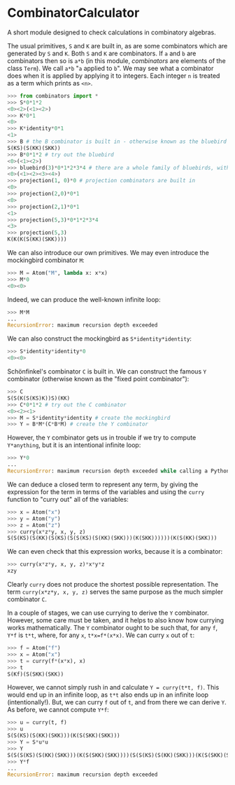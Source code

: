 # CombinatorCalculator
A short module designed to check calculations in combinatory algebras.

The usual primitives, `S` and `K` are built in, as are some combinators which are generated by `S` and `K`. Both `S` and `K` are combinators. If `a` and `b` are combinators then so is `a*b` (in this module, *combinators* are elements of the class `Term`). We call `a*b` "`a` applied to `b`". We may see what a combinator does when it is applied by applying it to integers. Each integer `n` is treated as a term which prints as `<n>`. 

```python
>>> from combinators import *
>>> S*0*1*2
<0><2>(<1><2>)
>>> K*0*1
<0>
>>> K*identity*0*1
<1>
>>> B # the B combinator is built in - otherwise known as the bluebird
S(KS)(S(KK)(SKK))
>>> B*0*1*2 # try out the bluebird
<0>(<1><2>)
>>> bluebird(3)*0*1*2*3*4 # there are a whole family of bluebirds, with B = bluebird(1)
<0>(<1><2><3><4>)
>>> projection(1, 0)*0 # projection combinators are built in
<0>
>>> projection(2,0)*0*1
<0>
>>> projection(2,1)*0*1
<1>
>>> projection(5,3)*0*1*2*3*4
<3>
>>> projection(5,3)
K(K(K(S(KK)(SKK))))
```
We can also introduce our own primitives. We may even introduce the mockingbird combinator `M`:
```python
>>> M = Atom("M", lambda x: x*x)
>>> M*0
<0><0>
```
Indeed, we can produce the well-known infinite loop:
```python
>>> M*M
...
RecursionError: maximum recursion depth exceeded
```
We can also construct the mockingbird as `S*identity*identity`:
```python
>>> S*identity*identity*0
<0><0>
```

Sch&ouml;nfinkel's combinator `C` is built in. We can construct the famous `Y` combinator (otherwise known as the "fixed point combinator"):
```python
>>> C
S(S(K(S(KS)K))S)(KK)
>>> C*0*1*2 # try out the C combinator
<0><2><1>
>>> M = S*identity*identity # create the mockingbird
>>> Y = B*M*(C*B*M) # create the Y combinator
```
However, the `Y` combinator gets us in trouble if we try to compute `Y*anything`, but it is an intentional infinite loop:
```python
>>> Y*0
...
RecursionError: maximum recursion depth exceeded while calling a Python object

```
We can deduce a closed term to represent any term, by giving the expression for the term in terms of the variables and using the  `curry` function to "curry out" all of the variables:
```python
>>> x = Atom("x")
>>> y = Atom("y")
>>> z = Atom("z")
>>> curry(x*z*y, x, y, z)
S(S(KS)(S(KK)(S(KS)(S(S(KS)(S(KK)(SKK)))(K(SKK))))))(K(S(KK)(SKK)))
```
We can even check that this expression works, because it is a combinator:
```python
>>> curry(x*z*y, x, y, z)*x*y*z
xzy
```
Clearly `curry` does not produce the shortest possible representation. The term `curry(x*z*y, x, y, z)` serves the same purpose as the much simpler combinator `C`.

In a couple of stages, we can use currying to derive the `Y` combinator. However, some care must be taken, and it helps to also know how currying works mathematically. The `Y` combinator ought to be such that, for any `f`, `Y*f` is `t*t`, where, for any `x`, `t*x=f*(x*x)`. We can curry `x` out of `t`:
```python
>>> f = Atom("f")
>>> x = Atom("x")
>>> t = curry(f*(x*x), x)
>>> t
S(Kf)(S(SKK)(SKK))
```
However, we cannot simply rush in and calculate `Y = curry(t*t, f)`. This would end up in an infinite loop, as `t*t` also ends up in an infinite loop (intentionally!). But, we can curry `f` out of `t`, and from there we can derive `Y`. As before, we cannot compute `Y*f`:
```python 
>>> u = curry(t, f)
>>> u
S(S(KS)(S(KK)(SKK)))(K(S(SKK)(SKK)))
>>> Y = S*u*u
>>> Y
S(S(S(KS)(S(KK)(SKK)))(K(S(SKK)(SKK))))(S(S(KS)(S(KK)(SKK)))(K(S(SKK)(SKK))))
>>> Y*f
...
RecursionError: maximum recursion depth exceeded
```
